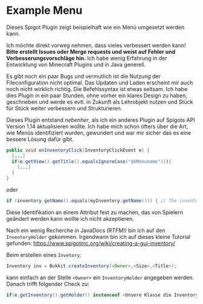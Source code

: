 # Example Menu

Dieses Spigot Plugin zeigt beispielhaft wie ein Menü umgesetzt werden kann.

Ich möchte direkt vorweg nehmen, dass vieles verbessert werden kann! __Bitte erstellt Issues oder Merge requests und weist auf Fehler und Verbesserungsvorschläge hin.__
Ich habe wenig Erfahrung in der Entwicklung von Minecraft Plugins und in Java generell.

Es gibt noch ein paar Bugs und vermutlich ist die Nutzung der Fileconfiguration nicht optimal.
Das Updaten und Laden erscheint mir auch noch nicht wirklich richtig.
Die Befehlssyntax ist etwas seltsam. Ich habe dies Plugin in ein paar Stunden, ohne vorher ein klares Design zu haben, geschrieben und werde es evtl. in Zukunft als Lehrobjekt nutzen und Stück für Stück weiter verbessern und Strukturieren.

Dieses Plugin entstand _nebenher_, als ich ein anderes Plugin auf Spigots API Version 1.14 aktualisieren wollte.
 Ich habe mich schon öfters über die Art, wie Menüs identifiziert wurden, gewundert und war mir sicher das es eine bessere Lösung dafür gibt.
```java
public void onInventoryClick(InventoryClickEvent e) {
  [...]
  if(e.getView().getTitle().equalsIgnoreCase("§6Menuname"))){
    [...]
  }
}
```
oder 
```java
if (inventory.getName().equals(myInventory.getName())) { // The inventory is our custom Inventory
```
Diese Identifikation an einem Attribut fest zu machen, das von Spielern geändert werden kann wollte ich nicht akzeptieren.

Nach ein wenig Recherche in JavaDocs _(RTFM!)_ bin ich auf den `InventoryHolder` gekommen. Irgendwann bin ich auf dieses kleine Tutorial gefunden: https://www.spigotmc.org/wiki/creating-a-gui-inventory/

Beim erstellen eines `Invetory`:
```java
Inventory inv = Bukkit.createInventory(<Owner>,<Size>,<Title>);
```
kann einfach an der Stelle `<Owner>` ein `InventoryHolder` angegeben werden.
Danach trifft folgender Check zu:
```java
if(e.getInventory().getHolder() instanceof <Unsere Klasse die InventoryHolder implementiert>))
```
